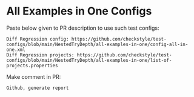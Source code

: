 # All Examples in One Configs
Paste below given to PR description to use such test configs:
```
Diff Regression config: https://github.com/checkstyle/test-configs/blob/main/NestedTryDepth/all-examples-in-one/config-all-in-one.xml
Diff Regression projects: https://github.com/checkstyle/test-configs/blob/main/NestedTryDepth/all-examples-in-one/list-of-projects.properties
```
Make comment in PR:
```
Github, generate report
```
